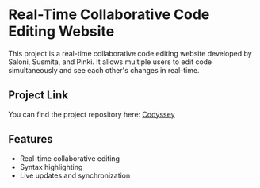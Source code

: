 # Real-Time Collaborative Code Editing Website

This project is a real-time collaborative code editing website developed by Saloni, Susmita, and Pinki. It allows multiple users to edit code simultaneously and see each other's changes in real-time.

## Project Link

You can find the project repository here: [Codyssey](https://github.com/Saloni576/Codyssey.git)

## Features

- Real-time collaborative editing
- Syntax highlighting
- Live updates and synchronization

